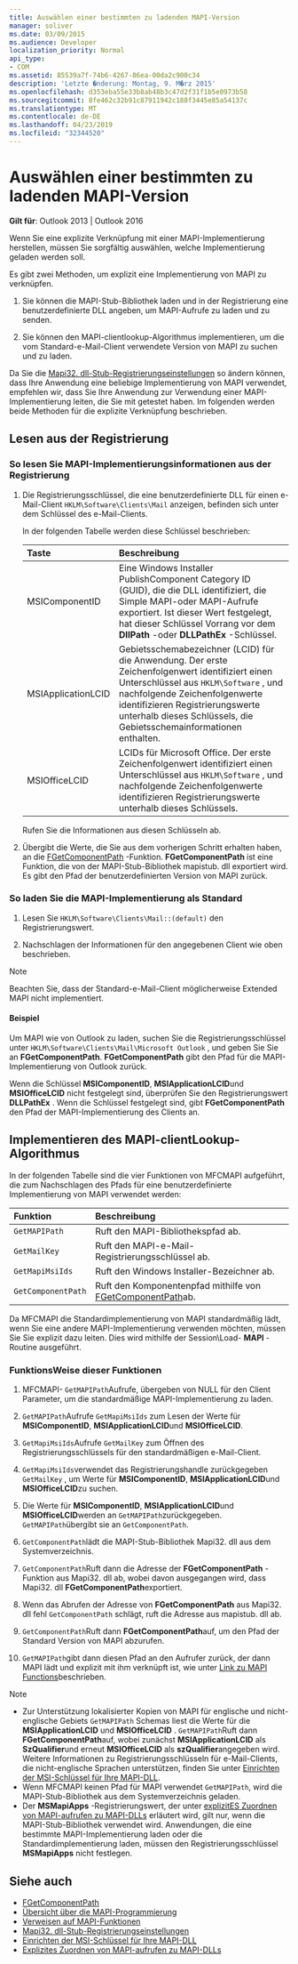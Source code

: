 ```yaml
---
title: Auswählen einer bestimmten zu ladenden MAPI-Version
manager: soliver
ms.date: 03/09/2015
ms.audience: Developer
localization_priority: Normal
api_type:
- COM
ms.assetid: 85539a7f-74b6-4267-86ea-00da2c900c34
description: 'Letzte �nderung: Montag, 9. M�rz 2015'
ms.openlocfilehash: d353eba55e33b8ab48b3c47d2f31f1b5e0973b58
ms.sourcegitcommit: 8fe462c32b91c87911942c188f3445e85a54137c
ms.translationtype: MT
ms.contentlocale: de-DE
ms.lasthandoff: 04/23/2019
ms.locfileid: "32344520"
---
```

# <a name="choose-a-specific-version-of-mapi-to-load"></a>Auswählen einer bestimmten zu ladenden MAPI-Version

**Gilt für**: Outlook 2013 | Outlook 2016 
  
Wenn Sie eine explizite Verknüpfung mit einer MAPI-Implementierung herstellen, müssen Sie sorgfältig auswählen, welche Implementierung geladen werden soll. 
  
Es gibt zwei Methoden, um explizit eine Implementierung von MAPI zu verknüpfen. 
  
1. Sie können die MAPI-Stub-Bibliothek laden und in der Registrierung eine benutzerdefinierte DLL angeben, um MAPI-Aufrufe zu laden und zu senden.
    
2. Sie können den MAPI-clientlookup-Algorithmus implementieren, um die vom Standard-e-Mail-Client verwendete Version von MAPI zu suchen und zu laden.
    
Da Sie die [Mapi32. dll-Stub-Registrierungseinstellungen](https://msdn.microsoft.com/library/ms531218%28EXCHG.10%29.aspx) so ändern können, dass Ihre Anwendung eine beliebige Implementierung von MAPI verwendet, empfehlen wir, dass Sie Ihre Anwendung zur Verwendung einer MAPI-Implementierung leiten, die Sie mit getestet haben. Im folgenden werden beide Methoden für die explizite Verknüpfung beschrieben. 
  
## <a name="reading-from-the-registry"></a>Lesen aus der Registrierung

### <a name="to-read-mapi-implementation-information-from-the-registry"></a>So lesen Sie MAPI-Implementierungsinformationen aus der Registrierung

1. Die Registrierungsschlüssel, die eine benutzerdefinierte DLL für einen e-Mail-Client `HKLM\Software\Clients\Mail` anzeigen, befinden sich unter dem Schlüssel des e-Mail-Clients. 
    
   In der folgenden Tabelle werden diese Schlüssel beschrieben:
    
   |**Taste**|**Beschreibung**|
   |:-----|:-----|
   |MSIComponentID  <br/> |Eine Windows Installer PublishComponent Category ID (GUID), die die DLL identifiziert, die Simple MAPI-oder MAPI-Aufrufe exportiert. Ist dieser Wert festgelegt, hat dieser Schlüssel Vorrang vor dem **DllPath** -oder **DLLPathEx** -Schlüssel.  <br/> |
   |MSIApplicationLCID  <br/> |Gebietsschemabezeichner (LCID) für die Anwendung. Der erste Zeichenfolgenwert identifiziert einen Unterschlüssel aus `HKLM\Software` , und nachfolgende Zeichenfolgenwerte identifizieren Registrierungswerte unterhalb dieses Schlüssels, die Gebietsschemainformationen enthalten.  <br/> |
   |MSIOfficeLCID  <br/> |LCIDs für Microsoft Office. Der erste Zeichenfolgenwert identifiziert einen Unterschlüssel aus `HKLM\Software` , und nachfolgende Zeichenfolgenwerte identifizieren Registrierungswerte unterhalb dieses Schlüssels.  <br/> |
   
   Rufen Sie die Informationen aus diesen Schlüsseln ab.
    
2. Übergibt die Werte, die Sie aus dem vorherigen Schritt erhalten haben, an die [FGetComponentPath](fgetcomponentpath.md) -Funktion. **FGetComponentPath** ist eine Funktion, die von der MAPI-Stub-Bibliothek mapistub. dll exportiert wird. Es gibt den Pfad der benutzerdefinierten Version von MAPI zurück. 


### <a name="to-load-the-implementation-of-mapi-marked-as-default"></a>So laden Sie die MAPI-Implementierung als Standard

1. Lesen Sie `HKLM\Software\Clients\Mail::(default)` den Registrierungswert. 
    
2. Nachschlagen der Informationen für den angegebenen Client wie oben beschrieben.
    
> [!NOTE]
> Beachten Sie, dass der Standard-e-Mail-Client möglicherweise Extended MAPI nicht implementiert. 
  
#### <a name="example"></a>Beispiel

Um MAPI wie von Outlook zu laden, suchen Sie die Registrierungsschlüssel unter `HKLM\Software\Clients\Mail\Microsoft Outlook` , und geben Sie Sie an **FGetComponentPath**. **FGetComponentPath** gibt den Pfad für die MAPI-Implementierung von Outlook zurück. 
  
Wenn die Schlüssel **MSIComponentID**, **MSIApplicationLCID**und **MSIOfficeLCID** nicht festgelegt sind, überprüfen Sie den Registrierungswert **DLLPathEx** . Wenn die Schlüssel festgelegt sind, gibt **FGetComponentPath** den Pfad der MAPI-Implementierung des Clients an. 
  
## <a name="implementing-the-mapi-client-lookup-algorithm"></a>Implementieren des MAPI-clientLookup-Algorithmus

In der folgenden Tabelle sind die vier Funktionen von MFCMAPI aufgeführt, die zum Nachschlagen des Pfads für eine benutzerdefinierte Implementierung von MAPI verwendet werden:
  
|**Funktion**|**Beschreibung**|
|:-----|:-----|
| `GetMAPIPath` <br/> |Ruft den MAPI-Bibliothekspfad ab.  <br/> |
| `GetMailKey` <br/> |Ruft den MAPI-e-Mail-Registrierungsschlüssel ab.  <br/> |
| `GetMapiMsiIds` <br/> |Ruft den Windows Installer-Bezeichner ab.  <br/> |
| `GetComponentPath` <br/> |Ruft den Komponentenpfad mithilfe von [FGetComponentPath](fgetcomponentpath.md)ab.  <br/> |
   
Da MFCMAPI die Standardimplementierung von MAPI standardmäßig lädt, wenn Sie eine andere MAPI-Implementierung verwenden möchten, müssen Sie Sie explizit dazu leiten. Dies wird mithilfe der Session\Load- **MAPI** -Routine ausgeführt. 
  
### <a name="how-these-functions-work"></a>FunktionsWeise dieser Funktionen

1. MFCMAPI- `GetMAPIPath`Aufrufe, übergeben von NULL für den Client Parameter, um die standardmäßige MAPI-Implementierung zu laden.
    
2.  `GetMAPIPath`Aufrufe `GetMapiMsiIds` zum Lesen der Werte für **MSIComponentID**, **MSIApplicationLCID**und **MSIOfficeLCID**.
    
3.  `GetMapiMsiIds`Aufrufe `GetMailKey` zum Öffnen des Registrierungsschlüssels für den standardmäßigen e-Mail-Client. 
    
4.  `GetMapiMsiIds`verwendet das Registrierungshandle zurückgegeben `GetMailKey` , um Werte für **MSIComponentID**, **MSIApplicationLCID**und **MSIOfficeLCID**zu suchen.
    
5. Die Werte für **MSIComponentID**, **MSIApplicationLCID**und **MSIOfficeLCID**werden an `GetMAPIPath`zurückgegeben.  `GetMAPIPath`übergibt sie an `GetComponentPath`.
    
6.  `GetComponentPath`lädt die MAPI-Stub-Bibliothek Mapi32. dll aus dem Systemverzeichnis. 
    
7.  `GetComponentPath`Ruft dann die Adresse der **FGetComponentPath** -Funktion aus Mapi32. dll ab, wobei davon ausgegangen wird, dass Mapi32. dll **FGetComponentPath**exportiert.
    
8. Wenn das Abrufen der Adresse von **FGetComponentPath** aus Mapi32. dll fehl `GetComponentPath` schlägt, ruft die Adresse aus mapistub. dll ab. 
    
9.  `GetComponentPath`Ruft dann **FGetComponentPath**auf, um den Pfad der Standard Version von MAPI abzurufen.
    
10.  `GetMAPIPath`gibt dann diesen Pfad an den Aufrufer zurück, der dann MAPI lädt und explizit mit ihm verknüpft ist, wie unter [Link zu MAPI Functions](how-to-link-to-mapi-functions.md)beschrieben.
    
> [!NOTE] 
> - Zur Unterstützung lokalisierter Kopien von MAPI für englische und nicht-englische Gebiets `GetMAPIPath` Schemas liest die Werte für die **MSIApplicationLCID** und **MSIOfficeLCID** .  `GetMAPIPath`Ruft dann **FGetComponentPath**auf, wobei zunächst **MSIApplicationLCID** als **SzQualifier**und erneut **MSIOfficeLCID** als **szQualifier**angegeben wird. Weitere Informationen zu Registrierungsschlüsseln für e-Mail-Clients, die nicht-englische Sprachen unterstützen, finden Sie unter [Einrichten der MSI-Schlüssel für Ihre MAPI-DLL](https://msdn.microsoft.com/library/ee909494%28VS.85%29.aspx).   
> - Wenn MFCMAPI keinen Pfad für MAPI verwendet `GetMAPIPath`, wird die MAPI-Stub-Bibliothek aus dem Systemverzeichnis geladen.
> - Der **MSMapiApps** -Registrierungswert, der unter [explizitES Zuordnen von MAPI-aufrufen zu MAPI-DLLs](https://msdn.microsoft.com/library/ee909490%28VS.85%29.aspx) erläutert wird, gilt nur, wenn die MAPI-Stub-Bibliothek verwendet wird. Anwendungen, die eine bestimmte MAPI-Implementierung laden oder die Standardimplementierung laden, müssen den Registrierungsschlüssel **MSMapiApps** nicht festlegen. 
    
## <a name="see-also"></a>Siehe auch

- [FGetComponentPath](fgetcomponentpath.md)
- [Übersicht über die MAPI-Programmierung](mapi-programming-overview.md)
- [Verweisen auf MAPI-Funktionen](how-to-link-to-mapi-functions.md)
- [Mapi32. dll-Stub-Registrierungseinstellungen](https://msdn.microsoft.com/library/ms531218%28EXCHG.10%29.aspx)
- [Einrichten der MSI-Schlüssel für Ihre MAPI-DLL](https://msdn.microsoft.com/library/ee909494%28VS.85%29.aspx)
- [Explizites Zuordnen von MAPI-aufrufen zu MAPI-DLLs](https://msdn.microsoft.com/library/ee909490%28VS.85%29.aspx)

